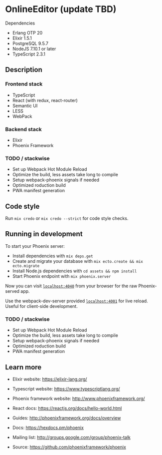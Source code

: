 # OnlineEditor (update TBD)

Dependencies
 * Erlang OTP 20
 * Elixir 1.5.1
 * PostgreSQL 9.5.7
 * NodeJS 7.10.1 or later
 * TypeScript 2.3.1

## Description

### Frontend stack
* TypeScript
* React (with redux, react-router)
* Semantic UI
* LESS
* WebPack

### Backend stack
* Elixir
* Phoenix Framework

### TODO / stackwise

* Set up Webpack Hot Module Reload
* Optimize the build, less assets take long to compile
* Setup webpack-phoenix signals if needed
* Optimized roduction build
* PWA manifest generation

## Code style

Run `mix credo` or `mix credo --strict` for code style checks.

## Running in development

To start your Phoenix server:

  * Install dependencies with `mix deps.get`
  * Create and migrate your database with `mix ecto.create && mix ecto.migrate`
  * Install Node.js dependencies with `cd assets && npm install`
  * Start Phoenix endpoint with `mix phoenix.server`

Now you can visit [`localhost:4040`](http://localhost:4040) from your browser for the raw Phoenix-served app.

Use the webpack-dev-server provided [`localhost:4001`](http://localhost:4001) for live reload. Useful for client-side development.

### TODO / stackwise

* Set up Webpack Hot Module Reload
* Optimize the build, less assets take long to compile
* Setup webpack-phoenix signals if needed
* Optimized roduction build
* PWA manifest generation

## Learn more
  * Elixir website: https://elixir-lang.org/
  * Typescript website: https://www.typescriptlang.org/
  * Phoenix framework website: http://www.phoenixframework.org/
  * React docs: https://reactjs.org/docs/hello-world.html

  * Guides: http://phoenixframework.org/docs/overview
  * Docs: https://hexdocs.pm/phoenix
  * Mailing list: http://groups.google.com/group/phoenix-talk
  * Source: https://github.com/phoenixframework/phoenix
